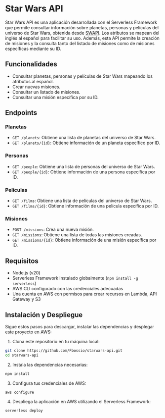 <!--
title: 'AWS Simple HTTP Endpoint example in NodeJS'
description: 'This template demonstrates how to make a simple HTTP API with Node.js running on AWS Lambda and API Gateway using the Serverless Framework.'
layout: Doc
framework: v4
platform: AWS
language: nodeJS
authorLink: 'https://github.com/serverless'
authorName: 'Serverless, Inc.'
authorAvatar: 'https://avatars1.githubusercontent.com/u/13742415?s=200&v=4'
-->

# Star Wars API

Star Wars API es una aplicación desarrollada con el Serverless Framework que permite consultar información sobre planetas, personas y películas del universo de Star Wars, obtenida desde [SWAPI](https://swapi.dev/). Los atributos se mapean del inglés al español para facilitar su uso. Además, esta API permite la creación de misiones y la consulta tanto del listado de misiones como de misiones específicas mediante su ID.

## Funcionalidades

- Consultar planetas, personas y películas de Star Wars mapeando los atributos al español.
- Crear nuevas misiones.
- Consultar un listado de misiones.
- Consultar una misión específica por su ID.

## Endpoints

### Planetas
- `GET /planets`: Obtiene una lista de planetas del universo de Star Wars.
- `GET /planets/{id}`: Obtiene información de un planeta específico por ID.

### Personas
- `GET /people`: Obtiene una lista de personas del universo de Star Wars.
- `GET /people/{id}`: Obtiene información de una persona específica por ID.

### Películas
- `GET /films`: Obtiene una lista de películas del universo de Star Wars.
- `GET /films/{id}`: Obtiene información de una película específica por ID.

### Misiones
- `POST /missions`: Crea una nueva misión.
- `GET /missions`: Obtiene una lista de todas las misiones creadas.
- `GET /missions/{id}`: Obtiene información de una misión específica por ID.

## Requisitos

- Node.js (v20)
- Serverless Framework instalado globalmente (`npm install -g serverless`)
- AWS CLI configurado con las credenciales adecuadas
- Una cuenta en AWS con permisos para crear recursos en Lambda, API Gateway y S3

## Instalación y Despliegue

Sigue estos pasos para descargar, instalar las dependencias y desplegar este proyecto en AWS:

1. Clona este repositorio en tu máquina local:

```bash
git clone https://github.com/Fbossio/starwars-api.git
cd starwars-api

```

2. Instala las dependencias necesarias:

```bash
npm install

```

3. Configura tus credenciales de AWS:

```bash
aws configure

```

4. Despliega la aplicación en AWS utilizando el Serverless Framework:

```bash
serverless deploy

```